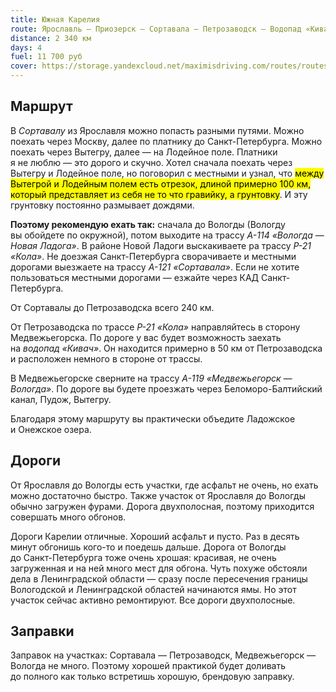 ```yaml
---
title: Южная Карелия
route: Ярославль — Приозерск — Сортавала — Петрозаводск — Водопад «Кивач» — Медвежьегорск — Ярославль
distance: 2 340 км
days: 4
fuel: 11 700 руб
cover: https://storage.yandexcloud.net/maximisdriving.com/routes/routes_south_karelia.png
---
```


## Маршрут
В _Сортавалу_ из Ярославля можно попасть разными путями. Можно поехать через Москву, далее по платнику до Санкт-Петербурга. Можно поехать через Вытегру, далее — на Лодейное поле. Платники я не люблю — это дорого и скучно. Хотел сначала поехать через Вытегру и Лодейное поле, но поговорил с местными и узнал, что <mark>между Вытегрой и Лодейным полем есть отрезок, длиной примерно 100 км, который представляет из себя не то что гравийку, а грунтовку</mark>. И эту грунтовку постоянно размывает дождями.

**Поэтому рекомендую ехать так:** сначала до Вологды (Вологду вы обойдете по окружной), потом выходите на трассу _А-114 «Вологда — Новая Ладога»_. В районе Новой Ладоги выскакиваете ра трассу _Р-21 «Кола»_. Не доезжая Санкт-Петербурга сворачиваете и местными дорогами выезжаете на трассу _А-121 «Сортавала»_. Если не хотите пользоваться местными дорогами — езжайте через КАД Санкт-Петербурга.

От Сортавалы до Петрозаводска всего 240 км.

От Петрозаводска по трассе _Р-21 «Кола»_ направляйтесь в сторону Медвежьегорска. По дороге у вас будет возможность заехать на _водопад «Кивач»_. Он находится примерно в 50 км от Петрозаводска и расположен немного в стороне от трассы.

В Медвежьегорске сверните на трассу _А-119 «Медвежьегорск — Вологда»_. По дороге вы будете проезжать через Беломоро-Балтийский канал, Пудож, Вытегру.

Благодаря этому маршруту вы практически объедите Ладожское и Онежское озера.

## Дороги
От Ярославля до Вологды есть участки, где асфальт не очень, но ехать можно достаточно быстро. Также участок от Ярославля до Вологды обычно загружен фурами. Дорога двухполосная, поэтому приходится совершать много обгонов.

Дороги Карелии отличные. Хороший асфальт и пусто. Раз в десять минут обгонишь кого-то и поедешь дальше. Дорога от Вологды до Санкт-Петербурга тоже очень хрошая: красивая, не очень загруженная и на ней много мест для обгона. Чуть похуже обстояли дела в Ленинградской области — сразу после пересечения границы Вологодской и Ленинградской областей начинаются ямы. Но этот участок сейчас активно ремонтируют. Все дороги двухполосные.

## Заправки
Заправок на участках: Сортавала — Петрозаводск, Медвежьегорск — Вологда не много. Поэтому хорошей практикой будет доливать до полного как только встретишь хорошую, брендовую заправку.

